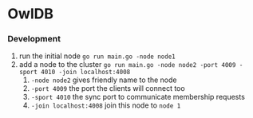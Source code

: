 # OwlDB

### Development
1. run the initial node `go run main.go -node node1`
1. add a node to the cluster `go run main.go -node node2 -port 4009 -sport 4010 -join localhost:4008`
    1. `-node node2` gives friendly name to the node
    1. `-port 4009` the port the clients will connect too
    1. `-sport 4010` the sync port to communicate membership requests
    1. `-join localhost:4008` join this node to `node 1`